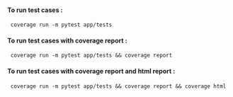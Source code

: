#### To run test cases :

``` coverage run -m pytest app/tests```

#### To run test cases with coverage report :

``` coverage run -m pytest app/tests && coverage report```

#### To run test cases with coverage report and html report :

``` coverage run -m pytest app/tests && coverage report && coverage html```